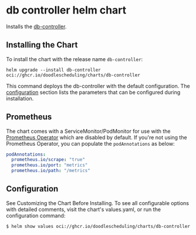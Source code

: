 # db controller helm chart

Installs the [db-controller](https://github.com/DoodleScheduling/db-controller).

## Installing the Chart

To install the chart with the release name `db-controller`:

```console
helm upgrade --install db-controller oci://ghcr.io/doodlescheduling/charts/db-controller
```

This command deploys the db-controller with the default configuration. The [configuration](#configuration) section lists the parameters that can be configured during installation.

## Prometheus

The chart comes with a ServiceMonitor/PodMonitor for use with the [Prometheus Operator](https://github.com/coreos/prometheus-operator) which are disabled by default.
If you're not using the Prometheus Operator, you can populate the `podAnnotations` as below:

```yaml
podAnnotations:
  prometheus.io/scrape: "true"
  prometheus.io/port: "metrics"
  prometheus.io/path: "/metrics"
```

## Configuration

See Customizing the Chart Before Installing. To see all configurable options with detailed comments, visit the chart's values.yaml, or run the configuration command:

```sh
$ helm show values oci://ghcr.io/doodlescheduling/charts/db-controller
```
